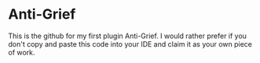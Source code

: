 Anti-Grief
==========

This is the github for my first plugin Anti-Grief. I would rather prefer if you don't copy and paste
this code into your IDE and claim it as your own piece of work.



